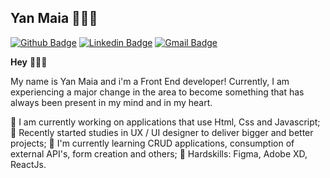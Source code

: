 
<!--
### Hi there 👋
**yanmaiaa/yanmaiaa** is a ✨ _special_ ✨ repository because its `README.md` (this file) appears on your GitHub profile.

Here are some ideas to get you started:

- 🔭 I’m currently working on ...
- 🌱 I’m currently learning ...
- 👯 I’m looking to collaborate on ...
- 🤔 I’m looking for help with ...
- 💬 Ask me about ...
- 📫 How to reach me: ...
- 😄 Pronouns: ...
- ⚡ Fun fact: ...
-->
## **Yan Maia 👨🏽‍💻**
[![Github Badge](https://img.shields.io/badge/-Github-000?style=flat-square&logo=Github&logoColor=white&link=https://github.com/lucasgdb)](https://github.com/yanmaiaa)
[![Linkedin Badge](https://img.shields.io/badge/-LinkedIn-blue?style=flat-square&logo=Linkedin&logoColor=white&link=https://www.linkedin.com/in/rebeccamanzi/)](https://www.linkedin.com/in/yan-maia)
[![Gmail Badge](https://img.shields.io/badge/-Gmail-c14438?style=flat-square&logo=Gmail&logoColor=white&link=mailto:rebeccamanzi@gmail.com)](mailto:yandamasceno01@gmail.com)


**Hey** 🙋🏽‍♂️ 

My name is Yan Maia and i'm a Front End developer! Currently, I am experiencing a major change in the area to become something that has always been present in my mind and in my heart.

🔭 I am currently working on applications that use Html, Css and Javascript; 
🚀 Recently started studies in UX / UI designer to deliver bigger and better projects;
🌱 I'm currently learning CRUD applications, consumption of external API's, form creation and others; 
💪 Hardskills: Figma, Adobe XD, ReactJs.
